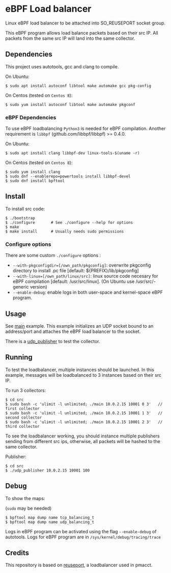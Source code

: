 # eBPF Load balancer
Linux eBPF load balancer to be attached into SO_REUSEPORT socket group.

This eBPF program allows load balance packets based on their src IP. All packets from the same src IP will land into the same collector.

## Dependencies
This project uses autotools, gcc and clang to compile.

On Ubuntu:
```shell
$ sudo apt install autoconf libtool make automake gcc pkg-config
```

On Centos (tested on `Centos 8`):
```shell
$ sudo yum install autoconf libtool make automake pkgconf
```

### eBPF Dependencies

To use eBPF loadbalancing `Python3` is needed for eBPF compilation.
Another requirement is `libbpf` (github.com/libbpf/libbpf) >= 0.4.0.

On Ubuntu:
```shell
$ sudo apt install clang libbpf-dev linux-tools-$(uname -r)
```

On Centos (tested on `Centos 8`):
```shell
$ sudo yum install clang
$ sudo dnf --enablerepo=powertools install libbpf-devel
$ sudo dnf install bpftool
```

## Install
To install src code:
```shell
$ ./bootstrap
$ ./configure       # See ./configure --help for options
$ make
$ make install      # Usually needs sudo permissions
```

### Configure options
There are some custom `./configure` options :
- `--with-pkgconfigdir=[/own_path/pkgconfig]`: overwrite pkgconfig directory to install .pc file [default: ${PREFIX}/lib/pkgconfig]
- `--with-linux=[/own_path/linux/src]`: linux source code necesary for eBPF compilation [default: /usr/src/linux]. (On Ubuntu use /usr/src/<linux>-generic version)
- `--enable-debug`: enable logs in both user-space and kernel-space eBPF program.

## Usage
See [main](src/main.c) example. This example initializes an UDP socket bound to an address/port and attaches the eBPF load balancer to the socket.

There is a [udp_publisher](src/udp_publisher.c) to test the collector.

## Running
To test the loadbalancer, multiple instances should be launched. In this example, messages will be loadbalanced to 3 instances based on their src IP.

To run 3 collectors:
```shell
$ cd src
$ sudo bash -c 'ulimit -l unlimited; ./main 10.0.2.15 10001 0 3'   // first collector
$ sudo bash -c 'ulimit -l unlimited; ./main 10.0.2.15 10001 1 3'   // second collector
$ sudo bash -c 'ulimit -l unlimited; ./main 10.0.2.15 10001 2 3'   // third collector
```

To see the loadbalancer working, you should instance multiple publishers sending from different src ips, otherwise, all packets will be hashed to the same collector.

Publisher:
```shell
$ cd src
$ ./udp_publisher 10.0.2.15 10001 100
```

## Debug
To show the maps:

(`sudo` may be needed)
```shell
$ bpftool map dump name tcp_balancing_t
$ bpftool map dump name udp_balancing_t
```

Logs in eBPF program can be activated using the flag `--enable-debug` of autotools.
Logs for eBPF program are in `/sys/kernel/debug/tracing/trace`

## Credits
This repository is based on [reuseport](https://github.com/eduarrrd/reuseport), a loadbalancer used in pmacct.
